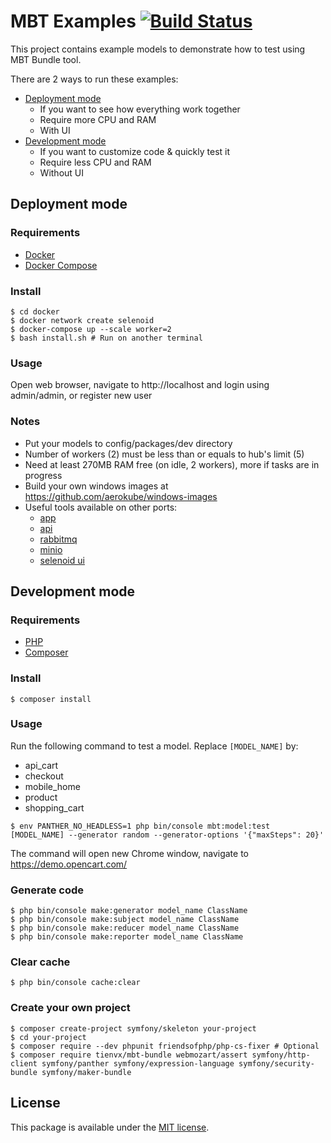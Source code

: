 # MBT Examples [![Build Status][travis_badge]][travis_link]

This project contains example models to demonstrate how to test using MBT Bundle tool.

There are 2 ways to run these examples:
* [Deployment mode](#deployment-mode)
  * If you want to see how everything work together
  * Require more CPU and RAM
  * With UI
* [Development mode](#development-mode)
  * If you want to customize code & quickly test it
  * Require less CPU and RAM
  * Without UI

## Deployment mode

### Requirements

* [Docker](https://docs.docker.com/install/)
* [Docker Compose](https://docs.docker.com/compose/install/)

### Install

```
$ cd docker
$ docker network create selenoid
$ docker-compose up --scale worker=2
$ bash install.sh # Run on another terminal
```

### Usage

Open web browser, navigate to http://localhost and login using admin/admin, or register new user

### Notes

* Put your models to config/packages/dev directory
* Number of workers (2) must be less than or equals to hub's limit (5)
* Need at least 270MB RAM free (on idle, 2 workers), more if tasks are in progress
* Build your own windows images at https://github.com/aerokube/windows-images
* Useful tools available on other ports:
  * [app](http://localhost:81)
  * [api](http://localhost:82/api)
  * [rabbitmq](http://localhost:83)
  * [minio](http://localhost:84)
  * [selenoid ui](http://localhost:85)

## Development mode

### Requirements

* [PHP](https://www.php.net/manual/en/install.php)
* [Composer](https://getcomposer.org/download/)

### Install

```
$ composer install
```

### Usage

Run the following command to test a model. Replace `[MODEL_NAME]` by:
* api_cart
* checkout
* mobile_home
* product
* shopping_cart

```
$ env PANTHER_NO_HEADLESS=1 php bin/console mbt:model:test [MODEL_NAME] --generator random --generator-options '{"maxSteps": 20}'
```

The command will open new Chrome window, navigate to https://demo.opencart.com/

### Generate code

```
$ php bin/console make:generator model_name ClassName
$ php bin/console make:subject model_name ClassName
$ php bin/console make:reducer model_name ClassName
$ php bin/console make:reporter model_name ClassName
```

### Clear cache

```
$ php bin/console cache:clear
```

### Create your own project

```
$ composer create-project symfony/skeleton your-project
$ cd your-project
$ composer require --dev phpunit friendsofphp/php-cs-fixer # Optional
$ composer require tienvx/mbt-bundle webmozart/assert symfony/http-client symfony/panther symfony/expression-language symfony/security-bundle symfony/maker-bundle
```

## License

This package is available under the [MIT license](LICENSE).

[travis_badge]: https://travis-ci.org/tienvx/mbt-examples.svg?branch=master
[travis_link]: https://travis-ci.org/tienvx/mbt-examples
